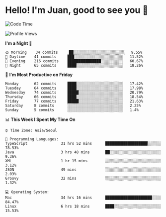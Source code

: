 # Hello! I'm Juan, good to see you 👋

<!--
**Y-k-Y/Y-k-Y** is a ✨ _special_ ✨ repository because its `README.md` (this file) appears on your GitHub profile.

Here are some ideas to get you started:

- 🔭 I’m currently working on ...
- 🌱 I’m currently learning ...
- 👯 I’m looking to collaborate on ...
- 🤔 I’m looking for help with ...
- 💬 Ask me about ...
- 📫 How to reach me: ...
- 😄 Pronouns: ...
- ⚡ Fun fact: ...
-->
<!--
![Profile views](https://gpvc.arturio.dev/Y-k-Y)

[![Omid Nikrah StackOverflow](https://github-readme-stackoverflow.vercel.app/?userID=9517076)](https://stackoverflow.com/users/9517076/i-have-10-fingers)
-->

<!--START_SECTION:waka-->
![Code Time](http://img.shields.io/badge/Code%20Time-221%20hrs%2022%20mins-blue)

![Profile Views](http://img.shields.io/badge/Profile%20Views-0-blue)

**I'm a Night 🦉** 

```text
🌞 Morning    34 commits     ██░░░░░░░░░░░░░░░░░░░░░░░   9.55% 
🌆 Daytime    41 commits     ███░░░░░░░░░░░░░░░░░░░░░░   11.52% 
🌃 Evening    216 commits    ███████████████░░░░░░░░░░   60.67% 
🌙 Night      65 commits     ████░░░░░░░░░░░░░░░░░░░░░   18.26%

```
📅 **I'm Most Productive on Friday** 

```text
Monday       62 commits     ████░░░░░░░░░░░░░░░░░░░░░   17.42% 
Tuesday      64 commits     ████░░░░░░░░░░░░░░░░░░░░░   17.98% 
Wednesday    74 commits     █████░░░░░░░░░░░░░░░░░░░░   20.79% 
Thursday     66 commits     ████░░░░░░░░░░░░░░░░░░░░░   18.54% 
Friday       77 commits     █████░░░░░░░░░░░░░░░░░░░░   21.63% 
Saturday     8 commits      ░░░░░░░░░░░░░░░░░░░░░░░░░   2.25% 
Sunday       5 commits      ░░░░░░░░░░░░░░░░░░░░░░░░░   1.4%

```


📊 **This Week I Spent My Time On** 

```text
⌚︎ Time Zone: Asia/Seoul

💬 Programming Languages: 
TypeScript               31 hrs 52 mins      ███████████████████░░░░░░   78.53% 
Java                     3 hrs 48 mins       ██░░░░░░░░░░░░░░░░░░░░░░░   9.36% 
XML                      1 hr 15 mins        ░░░░░░░░░░░░░░░░░░░░░░░░░   3.12% 
JSON                     49 mins             ░░░░░░░░░░░░░░░░░░░░░░░░░   2.03% 
Groovy                   32 mins             ░░░░░░░░░░░░░░░░░░░░░░░░░   1.32%

💻 Operating System: 
Mac                      34 hrs 16 mins      █████████████████████░░░░   84.47% 
Linux                    6 hrs 18 mins       ████░░░░░░░░░░░░░░░░░░░░░   15.53%

```


<!--END_SECTION:waka-->
